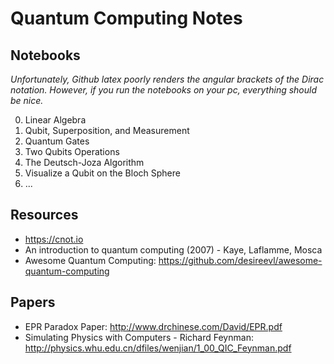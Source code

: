 # Quantum Computing Notes

## Notebooks
*Unfortunately, Github latex poorly renders the angular brackets of the Dirac notation. However, if you run the notebooks on your pc, everything should be nice.*

0. Linear Algebra
1. Qubit, Superposition, and Measurement
2. Quantum Gates
3. Two Qubits Operations
4. The Deutsch-Joza Algorithm
5. Visualize a Qubit on the Bloch Sphere
6. ...

## Resources
- https://cnot.io
- An introduction to quantum computing (2007) - Kaye, Laflamme, Mosca
- Awesome Quantum Computing: https://github.com/desireevl/awesome-quantum-computing


## Papers
- EPR Paradox Paper: http://www.drchinese.com/David/EPR.pdf
- Simulating Physics with Computers - Richard Feynman: http://physics.whu.edu.cn/dfiles/wenjian/1_00_QIC_Feynman.pdf

